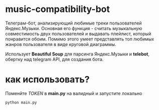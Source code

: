 # music-compatibility-bot
Телеграм-бот, анализирующий любимые треки пользователей Яндекс.Музыки. Основная его функция - считать музыкальную совместимость двух пользователей и выдавать плейлист, который понравится обоим. Помимо этого умеет представлять топ любимых жанров пользователя в виде круговой диаграммы.

Использует **Beautiful Soup** для парсинга Яндекс.Музыки и **telebot**, обертку над telegram API, для создания бота. 

# как использовать?

Поменйте *TOKEN* в **main.py** на валидный и запустите локально

```
python main.py
```

